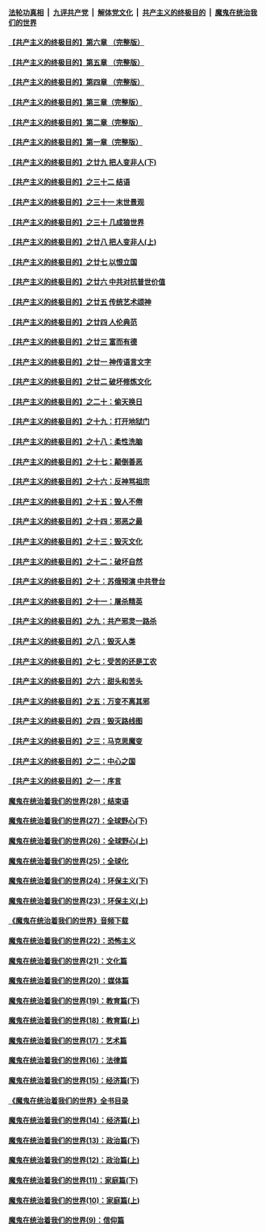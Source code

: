 ####  [法轮功真相](../../../../basic/blob/master/README.md?t=05050931) &nbsp;|&nbsp; [九评共产党](../../../../9ping.md/blob/master/README.md?t=05050931) &nbsp;|&nbsp; [解体党文化](../../../../jtdwh.md/blob/master/README.md?t=05050931)  &nbsp;|&nbsp; [共产主义的终极目的](../../../../gczydzjmd.md/blob/master/README.md?t=05050931) &nbsp;|&nbsp; [魔鬼在统治我们的世界](../../../../mgztzwmdsj.md/blob/master/README.md?t=05050931) 

#### [【共产主义的终极目的】第六章 （完整版）](../pages/nsc422/n11428913.md?t=05050931) 

#### [【共产主义的终极目的】第五章 （完整版）](../pages/nsc422/n11428912.md?t=05050931) 

#### [【共产主义的终极目的】第四章 （完整版）](../pages/nsc422/n11428907.md?t=05050931) 

#### [【共产主义的终极目的】第三章（完整版）](../pages/nsc422/n11428848.md?t=05050931) 

#### [【共产主义的终极目的】第二章（完整版）](../pages/nsc422/n11428831.md?t=05050931) 

#### [【共产主义的终极目的】第一章（完整版）](../pages/nsc422/n11417651.md?t=05050931) 

#### [【共产主义的终极目的】之廿九 把人变非人(下)](../pages/nsc422/n11344140.md?t=05050931) 

#### [【共产主义的终极目的】之三十二 结语](../pages/nsc422/n11360535.md?t=05050931) 

#### [【共产主义的终极目的】之三十一 末世景观](../pages/nsc422/n11351129.md?t=05050931) 

#### [【共产主义的终极目的】之三十 几成狼世界](../pages/nsc422/n11348280.md?t=05050931) 

#### [【共产主义的终极目的】之廿八 把人变非人(上)](../pages/nsc422/n11340492.md?t=05050931) 

#### [【共产主义的终极目的】之廿七 以恨立国](../pages/nsc422/n11336944.md?t=05050931) 

#### [【共产主义的终极目的】之廿六 中共对抗普世价值](../pages/nsc422/n11324785.md?t=05050931) 

#### [【共产主义的终极目的】之廿五 传统艺术颂神](../pages/nsc422/n11296396.md?t=05050931) 

#### [【共产主义的终极目的】之廿四 人伦典范](../pages/nsc422/n11296397.md?t=05050931) 

#### [【共产主义的终极目的】之廿三 富而有德](../pages/nsc422/n11283598.md?t=05050931) 

#### [【共产主义的终极目的】之廿一 神传语言文字](../pages/nsc422/n11263265.md?t=05050931) 

#### [【共产主义的终极目的】之廿二 破坏修炼文化](../pages/nsc422/n11245728.md?t=05050931) 

#### [【共产主义的终极目的】之二十：偷天换日](../pages/nsc422/n11238846.md?t=05050931) 

#### [【共产主义的终极目的】之十九：打开地狱门](../pages/nsc422/n11206376.md?t=05050931) 

#### [【共产主义的终极目的】之十八：柔性洗脑](../pages/nsc422/n11199994.md?t=05050931) 

#### [【共产主义的终极目的】之十七：颠倒善恶](../pages/nsc422/n11179782.md?t=05050931) 

#### [【共产主义的终极目的】之十六：反神骂祖宗](../pages/nsc422/n11166798.md?t=05050931) 

#### [【共产主义的终极目的】之十五：毁人不倦](../pages/nsc422/n11166792.md?t=05050931) 

#### [【共产主义的终极目的】之十四：邪恶之最](../pages/nsc422/n11150249.md?t=05050931) 

#### [【共产主义的终极目的】之十三：毁灭文化](../pages/nsc422/n11135227.md?t=05050931) 

#### [【共产主义的终极目的】之十二：破坏自然](../pages/nsc422/n11135214.md?t=05050931) 

#### [【共产主义的终极目的】之十：苏俄预演 中共登台](../pages/nsc422/n11118424.md?t=05050931) 

#### [【共产主义的终极目的】之十一：屠杀精英](../pages/nsc422/n11118442.md?t=05050931) 

#### [【共产主义的终极目的】之九：共产邪灵一路杀](../pages/nsc422/n11114139.md?t=05050931) 

#### [【共产主义的终极目的】之八：毁灭人类](../pages/nsc422/n11108503.md?t=05050931) 

#### [【共产主义的终极目的】之七：受苦的还是工农](../pages/nsc422/n11101809.md?t=05050931) 

#### [【共产主义的终极目的】之六：甜头和苦头](../pages/nsc422/n11096971.md?t=05050931) 

#### [【共产主义的终极目的】之五：万变不离其邪](../pages/nsc422/n11091285.md?t=05050931) 

#### [【共产主义的终极目的】之四：毁灭路线图](../pages/nsc422/n11086284.md?t=05050931) 

#### [【共产主义的终极目的】之三：马克思魔变](../pages/nsc422/n11061941.md?t=05050931) 

#### [【共产主义的终极目的】之二：中心之国](../pages/nsc422/n11047728.md?t=05050931) 

#### [【共产主义的终极目的】之一：序言](../pages/nsc422/n11086077.md?t=05050931) 

#### [魔鬼在统治着我们的世界(28)：结束语](../pages/nsc422/n10936246.md?t=05050931) 

#### [魔鬼在统治着我们的世界(27)：全球野心(下)](../pages/nsc422/n10928319.md?t=05050931) 

#### [魔鬼在统治着我们的世界(26)：全球野心(上)](../pages/nsc422/n10900318.md?t=05050931) 

#### [魔鬼在统治着我们的世界(25)：全球化](../pages/nsc422/n10788205.md?t=05050931) 

#### [魔鬼在统治着我们的世界(24)：环保主义(下)](../pages/nsc422/n10695307.md?t=05050931) 

#### [魔鬼在统治着我们的世界(23)：环保主义(上)](../pages/nsc422/n10688613.md?t=05050931) 

#### [《魔鬼在统治着我们的世界》音频下载](../pages/nsc422/n10635553.md?t=05050931) 

#### [魔鬼在统治着我们的世界(22)：恐怖主义](../pages/nsc422/n10614727.md?t=05050931) 

#### [魔鬼在统治着我们的世界(21)：文化篇](../pages/nsc422/n10597706.md?t=05050931) 

#### [魔鬼在统治着我们的世界(20)：媒体篇](../pages/nsc422/n10586579.md?t=05050931) 

#### [魔鬼在统治着我们的世界(19)：教育篇(下)](../pages/nsc422/n10564808.md?t=05050931) 

#### [魔鬼在统治着我们的世界(18)：教育篇(上)](../pages/nsc422/n10526970.md?t=05050931) 

#### [魔鬼在统治着我们的世界(17)：艺术篇](../pages/nsc422/n10499093.md?t=05050931) 

#### [魔鬼在统治着我们的世界(16)：法律篇](../pages/nsc422/n10485969.md?t=05050931) 

#### [魔鬼在统治着我们的世界(15)：经济篇(下)](../pages/nsc422/n10469975.md?t=05050931) 

#### [《魔鬼在统治着我们的世界》全书目录](../pages/nsc422/n10464261.md?t=05050931) 

#### [魔鬼在统治着我们的世界(14)：经济篇(上)](../pages/nsc422/n10457370.md?t=05050931) 

#### [魔鬼在统治着我们的世界(13)：政治篇(下)](../pages/nsc422/n10448270.md?t=05050931) 

#### [魔鬼在统治着我们的世界(12)：政治篇(上)](../pages/nsc422/n10444576.md?t=05050931) 

#### [魔鬼在统治着我们的世界(11)：家庭篇(下)](../pages/nsc422/n10440961.md?t=05050931) 

#### [魔鬼在统治着我们的世界(10)：家庭篇(上)](../pages/nsc422/n10435448.md?t=05050931) 

#### [魔鬼在统治着我们的世界(9)：信仰篇](../pages/nsc422/n10432159.md?t=05050931) 

